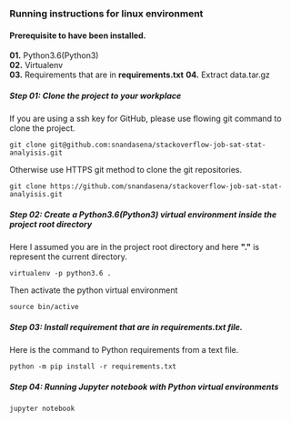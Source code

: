 ### Running instructions for linux environment
#### Prerequisite to have been installed.
**01.** Python3.6(Python3)  
**02.** Virtualenv  
**03.** Requirements that are in **requirements.txt** 
**04.** Extract data.tar.gz 

##### Step 01: Clone the project to your workplace
If you are using a ssh key for GitHub, please use flowing git command to clone the project.
```
git clone git@github.com:snandasena/stackoverflow-job-sat-stat-analyisis.git
``` 
Otherwise use HTTPS git method to clone the git repositories.  
```
git clone https://github.com/snandasena/stackoverflow-job-sat-stat-analyisis.git
```  
##### Step 02: Create a Python3.6(Python3) virtual environment inside the project root directory
Here I assumed you are in the project root directory and here **"."** is represent the current directory.  
```
virtualenv -p python3.6 .
``` 
Then activate the python virtual environment
```
source bin/active
```
##### Step 03: Install requirement that are in **requirements.txt** file.
Here is the command to Python requirements from a text file.
```
python -m pip install -r requirements.txt
```
##### Step 04: Running Jupyter notebook with Python virtual environments
```
jupyter notebook
